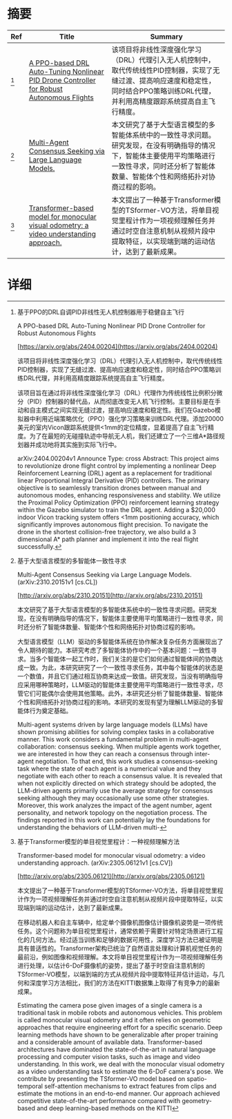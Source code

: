 # 摘要

| Ref | Title | Summary |
| --- | --- | --- |
| [^1] | [A PPO-based DRL Auto-Tuning Nonlinear PID Drone Controller for Robust Autonomous Flights](https://arxiv.org/abs/2404.00204) | 该项目将非线性深度强化学习（DRL）代理引入无人机控制中，取代传统线性PID控制器，实现了无缝过渡、提高响应速度和稳定性，同时结合PPO策略训练DRL代理，并利用高精度跟踪系统提高自主飞行精度。 |
| [^2] | [Multi-Agent Consensus Seeking via Large Language Models.](http://arxiv.org/abs/2310.20151) | 本文研究了基于大型语言模型的多智能体系统中的一致性寻求问题。研究发现，在没有明确指导的情况下，智能体主要使用平均策略进行一致性寻求，同时还分析了智能体数量、智能体个性和网络拓扑对协商过程的影响。 |
| [^3] | [Transformer-based model for monocular visual odometry: a video understanding approach.](http://arxiv.org/abs/2305.06121) | 本文提出了一种基于Transformer模型的TSformer-VO方法，将单目视觉里程计作为一项视频理解任务并通过时空自注意机制从视频片段中提取特征，以实现端到端的运动估计，达到了最新成果。 |

# 详细

[^1]: 基于PPO的DRL自调PID非线性无人机控制器用于稳健自主飞行

    A PPO-based DRL Auto-Tuning Nonlinear PID Drone Controller for Robust Autonomous Flights

    [https://arxiv.org/abs/2404.00204](https://arxiv.org/abs/2404.00204)

    该项目将非线性深度强化学习（DRL）代理引入无人机控制中，取代传统线性PID控制器，实现了无缝过渡、提高响应速度和稳定性，同时结合PPO策略训练DRL代理，并利用高精度跟踪系统提高自主飞行精度。

    

    该项目旨在通过将非线性深度强化学习（DRL）代理作为传统线性比例积分微分（PID）控制器的替代品，从而彻底改变无人机飞行控制。主要目标是在手动和自主模式之间实现无缝过渡，提高响应速度和稳定性。我们在Gazebo模拟器中利用近端策略优化（PPO）强化学习策略来训练DRL代理。添加20000美元的室内Vicon跟踪系统提供<1mm的定位精度，显着提高了自主飞行精度。为了在最短的无碰撞轨迹中导航无人机，我们还建立了一个三维A*路径规划器并成功地将其实施到实际飞行中。

    arXiv:2404.00204v1 Announce Type: cross  Abstract: This project aims to revolutionize drone flight control by implementing a nonlinear Deep Reinforcement Learning (DRL) agent as a replacement for traditional linear Proportional Integral Derivative (PID) controllers. The primary objective is to seamlessly transition drones between manual and autonomous modes, enhancing responsiveness and stability. We utilize the Proximal Policy Optimization (PPO) reinforcement learning strategy within the Gazebo simulator to train the DRL agent. Adding a $20,000 indoor Vicon tracking system offers <1mm positioning accuracy, which significantly improves autonomous flight precision. To navigate the drone in the shortest collision-free trajectory, we also build a 3 dimensional A* path planner and implement it into the real flight successfully.
    
[^2]: 基于大型语言模型的多智能体一致性寻求

    Multi-Agent Consensus Seeking via Large Language Models. (arXiv:2310.20151v1 [cs.CL])

    [http://arxiv.org/abs/2310.20151](http://arxiv.org/abs/2310.20151)

    本文研究了基于大型语言模型的多智能体系统中的一致性寻求问题。研究发现，在没有明确指导的情况下，智能体主要使用平均策略进行一致性寻求，同时还分析了智能体数量、智能体个性和网络拓扑对协商过程的影响。

    

    大型语言模型（LLM）驱动的多智能体系统在协作解决复杂任务方面展现出了令人期待的能力。本研究考虑了多智能体协作中的一个基本问题：一致性寻求。当多个智能体一起工作时，我们关注的是它们如何通过智能体间的协商达成一致。为此，本研究研究了一个一致性寻求任务，其中每个智能体的状态是一个数值，并且它们通过相互协商来达成一致值。研究发现，当没有明确指导应采用哪种策略时，LLM驱动的智能体主要使用平均策略进行一致性寻求，尽管它们可能偶尔会使用其他策略。此外，本研究还分析了智能体数量、智能体个性和网络拓扑对协商过程的影响。本研究的发现有望为理解LLM驱动的多智能体行为奠定基础。

    Multi-agent systems driven by large language models (LLMs) have shown promising abilities for solving complex tasks in a collaborative manner. This work considers a fundamental problem in multi-agent collaboration: consensus seeking. When multiple agents work together, we are interested in how they can reach a consensus through inter-agent negotiation. To that end, this work studies a consensus-seeking task where the state of each agent is a numerical value and they negotiate with each other to reach a consensus value. It is revealed that when not explicitly directed on which strategy should be adopted, the LLM-driven agents primarily use the average strategy for consensus seeking although they may occasionally use some other strategies. Moreover, this work analyzes the impact of the agent number, agent personality, and network topology on the negotiation process. The findings reported in this work can potentially lay the foundations for understanding the behaviors of LLM-driven multi-
    
[^3]: 基于Transformer模型的单目视觉里程计：一种视频理解方法

    Transformer-based model for monocular visual odometry: a video understanding approach. (arXiv:2305.06121v1 [cs.CV])

    [http://arxiv.org/abs/2305.06121](http://arxiv.org/abs/2305.06121)

    本文提出了一种基于Transformer模型的TSformer-VO方法，将单目视觉里程计作为一项视频理解任务并通过时空自注意机制从视频片段中提取特征，以实现端到端的运动估计，达到了最新成果。

    

    在移动机器人和自主车辆中，给定单个摄像机图像估计摄像机姿势是一项传统任务。这个问题称为单目视觉里程计，通常依赖于需要针对特定场景进行工程化的几何方法。经过适当训练和足够的数据可用性，深度学习方法已被证明是具有普适性的。Transformer架构已统治了自然语言处理和计算机视觉任务的最前沿，例如图像和视频理解。本文将单目视觉里程计作为一项视频理解任务进行处理，以估计6-DoF摄像机的姿势，提出了基于时空自注意机制的TSformer-VO模型，以端到端的方式从视频片段中提取特征并估计运动，与几何和深度学习方法相比，我们的方法在KITTI数据集上取得了有竞争力的最新成果。

    Estimating the camera pose given images of a single camera is a traditional task in mobile robots and autonomous vehicles. This problem is called monocular visual odometry and it often relies on geometric approaches that require engineering effort for a specific scenario. Deep learning methods have shown to be generalizable after proper training and a considerable amount of available data. Transformer-based architectures have dominated the state-of-the-art in natural language processing and computer vision tasks, such as image and video understanding. In this work, we deal with the monocular visual odometry as a video understanding task to estimate the 6-DoF camera's pose. We contribute by presenting the TSformer-VO model based on spatio-temporal self-attention mechanisms to extract features from clips and estimate the motions in an end-to-end manner. Our approach achieved competitive state-of-the-art performance compared with geometry-based and deep learning-based methods on the KITTI
    

